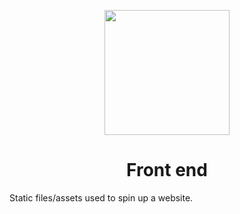 <p align="center"><img src="https://github.com/poelinguists2/frontend/blob/main/public/uv.png" height="200"></p>

<h1 align="center">Front end</h1>

Static files/assets used to spin up a website.

